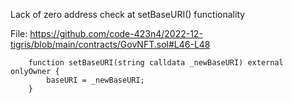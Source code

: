 Lack of zero address check at setBaseURI() functionality

File: https://github.com/code-423n4/2022-12-tigris/blob/main/contracts/GovNFT.sol#L46-L48

```
    function setBaseURI(string calldata _newBaseURI) external onlyOwner {
        baseURI = _newBaseURI;
    }
```
